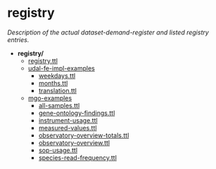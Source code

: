 # registry

*Description of the actual dataset-demand-register and listed registry entries.*

- **registry/**
    - [registry.ttl](registry.ttl)
    - [udal-fe-impl-examples](udal-fe-impl-examples)
        - [weekdays.ttl](udal-fe-impl-examples/weekdays.ttl)
        - [months.ttl](udal-fe-impl-examples/months.ttl)
        - [translation.ttl](udal-fe-impl-examples/translation.ttl)
    - [mgo-examples](mgo-examples)
        - [all-samples.ttl](mgo-examples/all-samples/all-samples.ttl)
        - [gene-ontology-findings.ttl](mgo-examples/gene-ontology-findings/gene-ontology-findings.ttl)
        - [instrument-usage.ttl](mgo-examples/instrument-usage/instrument-usage.ttl)
        - [measured-values.ttl](mgo-examples/measured-values/measured-values.ttl)
        - [observatory-overview-totals.ttl](mgo-examples/observatory-overview-totals/observatory-overview-totals.ttl)
        - [observatory-overview.ttl](mgo-examples/observatory-overview/observatory-overview.ttl)
        - [sop-usage.ttl](mgo-examples/sop-usage/sop-usage.ttl)
        - [species-read-frequency.ttl](mgo-examples/species-read-frequency/species-read-frequency.ttl)  